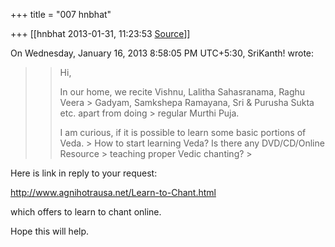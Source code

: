 +++
title = "007 hnbhat"

+++
[[hnbhat	2013-01-31, 11:23:53 [Source](https://groups.google.com/g/samskrita/c/W4odKX_xPmA)]]



  
  
On Wednesday, January 16, 2013 8:58:05 PM UTC+5:30, SriKanth! wrote:

> 
> > Hi,
> > 
> > 
> >   
> > 
> > 
> > In our home, we recite Vishnu, Lalitha Sahasranama, Raghu Veera > Gadyam, Samkshepa Ramayana, Sri & Purusha Sukta etc. apart from doing > regular Murthi Puja.
> > 
> > 
> >   
> > 
> > 
> > I am curious, if it is possible to learn some basic portions of Veda. > How to start learning Veda? Is there any DVD/CD/Online Resource > teaching proper Vedic chanting? >
> 
> > 
> >   
> > 
> > 
> >   
> > 

  

Here is link in reply to your request:

  

<http://www.agnihotrausa.net/Learn-to-Chant.html>

  

which offers to learn to chant online.

  

Hope this will help.


